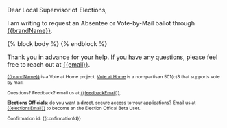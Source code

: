 Dear Local Supervisor of Elections,

I am writing to request an Absentee or Vote-by-Mail ballot through [{{brandName}}]({{brandUrl}}).

{% block body %}
{% endblock %}

Thank you in advance for your help.  If you have any questions, please feel free to reach out at [{{email}}](mailto:{{email}}).

<font style='font-size:75%;'>

[{{brandName}}]({{brandUrl}}) is a Vote at Home project.
[Vote at Home](https://voteathome.org/) is a non-partisan 501(c)3 that supports vote by mail.

Questions? Feedback? email us at [{{feedbackEmail}}](mailto:{{feedbackEmail}}).

**Elections Officials**: do you want a direct, secure access to your applications?  Email us at [{{electionsEmail}}](mailto:{{electionsEmail}}) to become an the Election Offical Beta User.

Confirmation id: {{confirmationId}}

</font>
